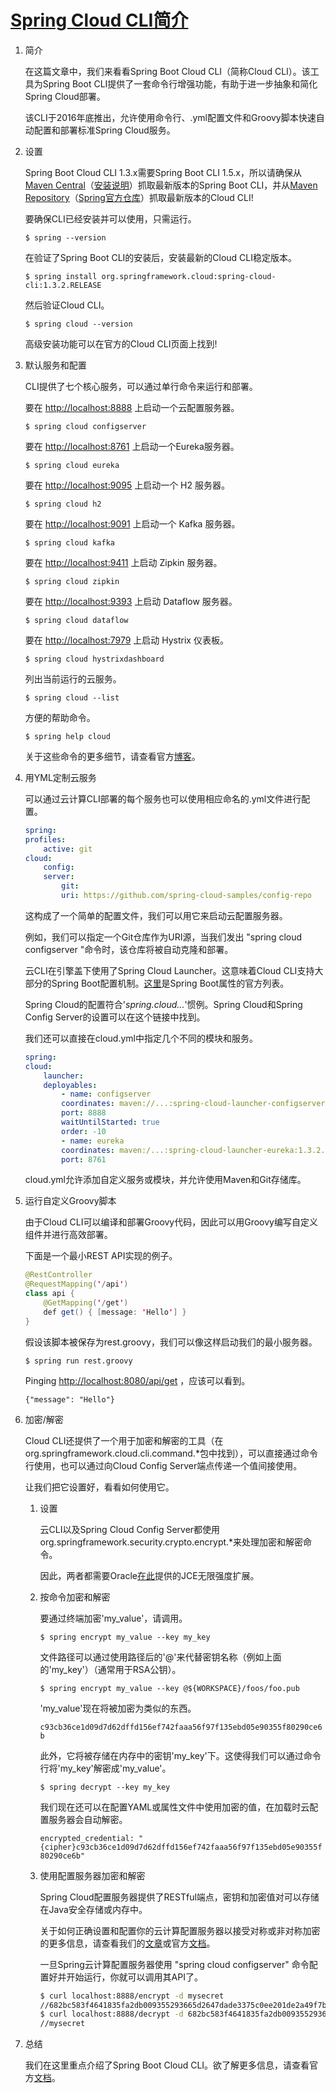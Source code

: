 # [Spring Cloud CLI简介](https://www.baeldung.com/spring-cloud-cli)

1. 简介

    在这篇文章中，我们来看看Spring Boot Cloud CLI（简称Cloud CLI）。该工具为Spring Boot CLI提供了一套命令行增强功能，有助于进一步抽象和简化Spring Cloud部署。

    该CLI于2016年底推出，允许使用命令行、.yml配置文件和Groovy脚本快速自动配置和部署标准Spring Cloud服务。

2. 设置

    Spring Boot Cloud CLI 1.3.x需要Spring Boot CLI 1.5.x，所以请确保从[Maven Central](https://search.maven.org/classic/#search%7Cga%7C1%7Ca%3A%22spring-boot-cli%22)（[安装说明](https://docs.spring.io/spring-boot/docs/current/reference/html/getting-started-installing-spring-boot.html#getting-started-manual-cli-installation)）抓取最新版本的Spring Boot CLI，并从[Maven Repository](https://search.maven.org/classic/#search%7Cga%7C1%7Ca%3A%22spring-cloud-cli%22)（[Spring官方仓库](https://repo.spring.io/snapshot/org/springframework/cloud/spring-cloud-cli/)）抓取最新版本的Cloud CLI!

    要确保CLI已经安装并可以使用，只需运行。

    `$ spring --version`

    在验证了Spring Boot CLI的安装后，安装最新的Cloud CLI稳定版本。

    `$ spring install org.springframework.cloud:spring-cloud-cli:1.3.2.RELEASE`

    然后验证Cloud CLI。

    `$ spring cloud --version`

    高级安装功能可以在官方的Cloud CLI页面上找到!

3. 默认服务和配置

    CLI提供了七个核心服务，可以通过单行命令来运行和部署。

    要在 <http://localhost:8888> 上启动一个云配置服务器。

    `$ spring cloud configserver`

    要在 <http://localhost:8761> 上启动一个Eureka服务器。

    `$ spring cloud eureka`

    要在 <http://localhost:9095> 上启动一个 H2 服务器。

    `$ spring cloud h2`

    要在 <http://localhost:9091> 上启动一个 Kafka 服务器。

    `$ spring cloud kafka`

    要在 <http://localhost:9411> 上启动 Zipkin 服务器。

    `$ spring cloud zipkin`

    要在 <http://localhost:9393> 上启动 Dataflow 服务器。

    `$ spring cloud dataflow`

    要在 <http://localhost:7979> 上启动 Hystrix 仪表板。

    `$ spring cloud hystrixdashboard`

    列出当前运行的云服务。

    `$ spring cloud --list`

    方便的帮助命令。

    `$ spring help cloud`

    关于这些命令的更多细节，请查看官方[博客](https://spring.io/blog/2016/11/02/introducing-the-spring-cloud-cli-launcher)。

4. 用YML定制云服务

    可以通过云计算CLI部署的每个服务也可以使用相应命名的.yml文件进行配置。

    ```yml
    spring:
    profiles:
        active: git
    cloud:
        config:
        server:
            git:
            uri: https://github.com/spring-cloud-samples/config-repo
    ```

    这构成了一个简单的配置文件，我们可以用它来启动云配置服务器。

    例如，我们可以指定一个Git仓库作为URI源，当我们发出 "spring cloud configserver "命令时，该仓库将被自动克隆和部署。

    云CLI在引擎盖下使用了Spring Cloud Launcher。这意味着Cloud CLI支持大部分的Spring Boot配置机制。[这里](https://docs.spring.io/spring-boot/docs/current/reference/html/appendix-application-properties.html)是Spring Boot属性的官方列表。

    Spring Cloud的配置符合'*spring.cloud...*'惯例。Spring Cloud和Spring Config Server的设置可以在这个链接中找到。

    我们还可以直接在cloud.yml中指定几个不同的模块和服务。

    ```yml
    spring:
    cloud:
        launcher:
        deployables:
            - name: configserver
            coordinates: maven://...:spring-cloud-launcher-configserver:1.3.2.RELEASE
            port: 8888
            waitUntilStarted: true
            order: -10
            - name: eureka
            coordinates: maven:/...:spring-cloud-launcher-eureka:1.3.2.RELEASE
            port: 8761
    ```

    cloud.yml允许添加自定义服务或模块，并允许使用Maven和Git存储库。

5. 运行自定义Groovy脚本

    由于Cloud CLI可以编译和部署Groovy代码，因此可以用Groovy编写自定义组件并进行高效部署。

    下面是一个最小REST API实现的例子。

    ```java
    @RestController
    @RequestMapping('/api')
    class api {
        @GetMapping('/get')
        def get() { [message: 'Hello'] }
    }
    ```

    假设该脚本被保存为rest.groovy，我们可以像这样启动我们的最小服务器。

    `$ spring run rest.groovy`

    Pinging <http://localhost:8080/api/get> ，应该可以看到。

    `{"message": "Hello"}`

6. 加密/解密

    Cloud CLI还提供了一个用于加密和解密的工具（在org.springframework.cloud.cli.command.*包中找到），可以直接通过命令行使用，也可以通过向Cloud Config Server端点传递一个值间接使用。

    让我们把它设置好，看看如何使用它。

    1. 设置

        云CLI以及Spring Cloud Config Server都使用org.springframework.security.crypto.encrypt.*来处理加密和解密命令。

        因此，两者都需要Oracle[在此](http://www.oracle.com/technetwork/java/javase/downloads/jce8-download-2133166.html)提供的JCE无限强度扩展。

    2. 按命令加密和解密

        要通过终端加密'my_value'，请调用。

        `$ spring encrypt my_value --key my_key`

        文件路径可以通过使用路径后的'@'来代替密钥名称（例如上面的'my_key'）（通常用于RSA公钥）。

        `$ spring encrypt my_value --key @${WORKSPACE}/foos/foo.pub`

        'my_value'现在将被加密为类似的东西。

        `c93cb36ce1d09d7d62dffd156ef742faaa56f97f135ebd05e90355f80290ce6b`

        此外，它将被存储在内存中的密钥'my_key'下。这使得我们可以通过命令行将'my_key'解密成'my_value'。

        `$ spring decrypt --key my_key`

        我们现在还可以在配置YAML或属性文件中使用加密的值，在加载时云配置服务器会自动解密。

        `encrypted_credential: "{cipher}c93cb36ce1d09d7d62dffd156ef742faaa56f97f135ebd05e90355f80290ce6b"`

    3. 使用配置服务器加密和解密

        Spring Cloud配置服务器提供了RESTful端点，密钥和加密值对可以存储在Java安全存储或内存中。

        关于如何正确设置和配置你的云计算配置服务器以接受对称或非对称加密的更多信息，请查看我们的[文章](https://www.baeldung.com/spring-cloud-configuration)或官方[文档](https://cloud.spring.io/spring-cloud-static/spring-cloud-config/1.3.3.RELEASE/single/spring-cloud-config.html#_encryption_and_decryption)。

        一旦Spring云计算配置服务器使用 "spring cloud configserver" 命令配置好并开始运行，你就可以调用其API了。

        ```bash
        $ curl localhost:8888/encrypt -d mysecret
        //682bc583f4641835fa2db009355293665d2647dade3375c0ee201de2a49f7bda
        $ curl localhost:8888/decrypt -d 682bc583f4641835fa2db009355293665d2647dade3375c0ee201de2a49f7bda
        //mysecret
        ```

7. 总结

    我们在这里重点介绍了Spring Boot Cloud CLI。欲了解更多信息，请查看官方[文档](https://cloud.spring.io/spring-cloud-static/spring-cloud-cli/1.3.2.RELEASE/)。
